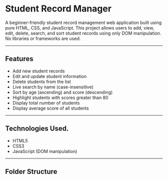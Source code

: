 # Student Record Manager

A beginner-friendly student record management web application built using pure HTML, CSS, and JavaScript. This project allows users to add, view, edit, delete, search, and sort student records using only DOM manipulation. No libraries or frameworks are used.

---

## Features

- Add new student records
- Edit and update student information
- Delete students from the list
- Live search by name (case-insensitive)
- Sort by age (ascending) and score (descending)
- Highlight students with scores greater than 80
- Display total number of students
- Display average score of all students

---

## Technologies Used.

- HTML5
- CSS3
- JavaScript (DOM manipulation)

---

## Folder Structure
